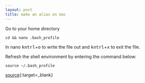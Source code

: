 ```yaml
---
layout: post
title: make an alias on mac
---
```

Go to your home directory
```
cd && nano .bash_profile
```
In nano <kbd>kntrl</kbd>+<kbd>o</kbd> to write the file out and <kbd>kntrl</kbd>+<kbd>x</kbd> to exit the file.

Refresh the shell environment by entering the command below:
```
source ~/.bash_profile
```

[source](https://coolestguidesontheplanet.com/make-an-alias-in-bash-shell-in-os-x-terminal/){:target=_blank}
